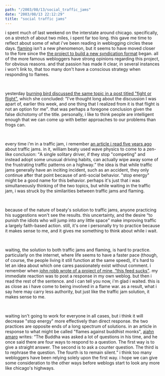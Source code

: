 ```yaml
---
path: "/2003/08/13/social_traffic_jams" 
date: "2003/08/13 22:12:29" 
title: "social traffic jams" 
---
```

<p>i spent much of last weekend on the interstate around chicago. specifically, on a stretch of about two miles, i spent far too long. this gave me time to reflect about some of what i've been reading in weblogging circles these days. <a href="http://info.astrian.net/jargon/terms/f/flame.html">flaming</a> isn't a new phenomenon, but it seems to have moved closer to the fore since the <a href="http://www.intertwingly.net/wiki/pie/FrontPage">the project to build a new syndication format</a> began. all of the more famous webloggers have strong opinions regarding this project, for obvious reasons. and that passion has made it clear, in several instances i won't link to, that too many don't have a conscious strategy when responding to flames.</p><br><p>yesterday <a href="http://weblog.burningbird.net/fires/001480.htm">burning bird discussed the same topic in a post titled "fight or flight"</a>, which she concluded: <q>I've thought long about the discussion I was apart of, earlier this week, and one thing that I realized from it is that flight is not an option for me</q>. that was perhaps a foregone conclusion given the false dichotomy of the title. personally, i like to think people are intelligent enough that we can come up with better approaches to our problems than frogs can.</p><br><p>every time i'm in a traffic jam, i remember <a href="http://www.amasci.com/amateur/traffic/traffic1.html">an article i read five years ago</a> about traffic jams. in it, william beaty used wave physics to come to a zen-like conclusion: <q>A single solitary driver, if they stop "competing" and instead adopt some unusual driving habits, can actually wipe away some of the frustrating traffic patterns on a highway.</q> the idea is that while traffic jams generally have an inciting incident, such as an accident, they only continue after that point because of anti-social behavior. "stop energy" might be a good name for this behavior. perhaps it's just that i was simultaneously thinking of the two topics, but while waiting in the traffic jam, i was struck by the similarities between traffic jams and flaming.</p><br><p>because of the nature of beaty's solution to traffic jams, anyone practicing his suggestions won't see the results. this uncertainty, and the desire <q>to punish the idiots who will jump into any little space</q> make improving traffic a largely faith-based action. still, it's one i personally try to practice because it makes sense to me, and it gives me something to think about while i wait.</p><br><p>waiting, the solution to both traffic jams and flaming, is hard to practice. particularly on the internet, where life seems to have a faster pace (though, of course, the people living it still function at the same speed), it's hard to let an idea about which one cares passionately exist without comment. i remember when <a href="http://weblognetwork.mindplex.org/2003/08/04.html#a3456">john robb wrote of a project of mine, <q>this feed sucks</q></a>. my immediate reaction was to post a response in my own weblog. but then i read the rest of the sentence. and i can tell you now, i'm glad i waited. this is as close as i have come to being involved in a flame war. as a result, what i say here may carry less authority, but just like the traffic jam solution, it makes sense to me.</p><br><p>waiting isn't going to work for everyone in all cases, but i think it will decrease "stop energy" more effectively than direct response. the two practices are opposite ends of a long spectrum of solutions. in an article in response to what might be called "flames against buddhist monks", <a href="http://www.abhayagiri.org/fm/v5n3/essay_amaro.htm">ajahn amaro</a> writes: <q>The Buddha was asked a lot of questions in his time, and he once said there are four ways to respond to a question. The first way is to give a straight answer. The second is to ask a counter question. The third is to rephrase the question. The fourth is to remain silent.</q> i think too many webloggers have been relying solely upon the first way. i hope we can give some consideration to the other ways before weblogs start to look any more like chicago's highways.</p>